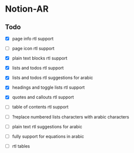 # Notion-AR

## Todo

- [x] page info rtl support

- [ ] page icon rtl support

- [x] plain text blocks rtl support

- [x] lists and todos rtl support

- [x] lists and todos rtl suggestions for arabic

- [x] headings and toggle lists rtl support

- [x] quotes and callouts rtl support

- [ ] table of contents rtl support

- [ ] ?replace numbered lists characters with arabic characters

- [ ] plain text rtl suggestions for arabic

- [ ] fully support for equations in arabic

- [ ] rtl tables

